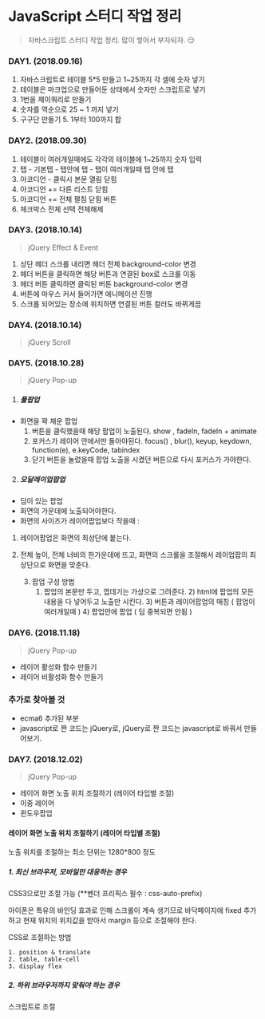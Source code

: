 # JavaScript 스터디 작업 정리

> 자바스크립트 스터디 작업 정리. 많이 쌓아서 부자되자. <g-emoji class="g-emoji" alias="smirk" fallback-src="https://assets-cdn.github.com/images/icons/emoji/unicode/1f60f.png">😏</g-emoji>



### DAY1.  (2018.09.16)

1. 자바스크립트로 테이블 5*5 만들고 1~25까지 각 셀에 숫자 넣기 
2. 테이블은 마크업으로 만들어둔 상태에서 숫자만 스크립트로 넣기 
3. 1번을 제이쿼리로 만들기 
4. 숫자를 역순으로 25 ~ 1 까지 넣기 
5. 구구단 만들기 5. 1부터 100까지 합 



### DAY2.  (2018.09.30)

1. 테이블이 여러개일때에도 각각의 테이블에 1~25까지 숫자 입력 
2. 탭 - 기본탭  - 탭안에 탭 - 탭이 여러개일때 탭 안에 탭 
3. 아코디언 - 클릭시 본문 열림 닫힘 
4. 아코디언 += 다른 리스트 닫힘 
5. 아코디언 += 전체 펼침 닫힘 버튼 
6. 체크박스 전체 선택 전체해제 



### DAY3.  (2018.10.14)

> jQuery Effect & Event

1. 상단 헤더 스크롤 내리면 헤더 전체 background-color 변경
2. 헤더 버튼을 클릭하면 해당 버튼과 연결된 box로 스크롤 이동
3. 헤더 버튼 클릭하면 클릭된 버튼 background-color 변경
4. 버튼에 마우스 커서 들어가면 애니메이션 진행
5. 스크롤 되어있는 장소에 위치하면 연결된 버튼 컬러도 바뀌게끔



### DAY4.  (2018.10.14)

> jQuery Scroll



### DAY5. (2018.10.28)

> jQuery Pop-up

1. ##### 풀팝업
 - 화면을 꽉 채운 팝업
    1) 버튼을 클릭했을때 해당 팝업이 노출된다. 
    show , fadeIn, fadeIn + animate
     2) 포커스가 레이어 안에서만 돌아야된다.
    focus() , blur(), keyup, keydown, function(e), e.keyCode, tabindex
     3) 닫기 버튼을 눌렀을때 팝업 노출을 시켰던 버튼으로 다시 포커스가 가야한다.

  2. ##### 모달레이업팝업
  - 딤이 있는 팝업 
  - 화면의 가운데에 노출되어야한다.
  - 화면의 사이즈가 레이어팝업보다 작을때 :

   1) 레이어팝업은 화면의 최상단에 붙는다.
   2) 전체 높이, 전체 너비의 한가운데에 뜨고, 화면의 스크롤을 조절해서 레이업팝의 최상단으로 화면을 맞춘다. 


      3. 팝업 구성 방법
         1) 팝업의 본문만 두고, 껍데기는 가상으로 그려준다.
            2) html에 팝업의 모든 내용을 다 넣어두고 노출만 시킨다.
            3) 버튼과 레이어팝업의 매칭 ( 팝업이 여러개일때 )
            4) 팝업안에 팝업 ( 딤 중복되면 안됨 )



### DAY6. (2018.11.18)

> jQuery Pop-up

- 레이어 활성화 함수 만들기 
- 레이어 비활성화 함수 만들기 



### 추가로 찾아볼 것

- ecma6 추가된 부분
- javascript로 짠 코드는 jQuery로, jQuery로 짠 코드는 javascript로 바꿔서 만들어보기.





### DAY7. (2018.12.02)

> jQuery Pop-up

- 레이어 화면 노출 위치 조절하기 (레이어 타입별  조절) 
- 이중 레이어 
- 윈도우팝업 



#### 레이어 화면 노출 위치 조절하기 (레이어 타입별  조절) 

노출 위치를 조절하는 최소 단위는 1280*800 정도 

##### 1. 최신 브라우저, 모바일만 대응하는 경우

CSS3으로만 조절 가능 (**벤더 프리픽스 필수 : css-auto-prefix)

아이폰은 특유의 바인딩 효과로 인해 스크롤이 계속 생기므로 바닥페이지에 fixed 추가하고 현재 위치의 위치값을 받아서 margin 등으로 조절해야 한다. 

CSS로 조절하는 방법

   	1. position & translate
   	2. table, table-cell
   	3. display flex



##### 2. 하위 브라우저까지 맞춰야 하는 경우

스크립트로 조절
